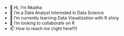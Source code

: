 - 👋 Hi, I’m Nkatha
- 👀 I’m a Data Analyst  interested in Data Science
- 🌱 I’m currently learning Data Visualization with R shiny
- 💞️ I’m looking to collaborate on R 
- 📫 How to reach me (right here!!!)

<!---
Nxatha/Nxatha is a ✨ special ✨ repository because its `README.md` (this file) appears on your GitHub profile.
You can click the Preview link to take a look at your changes.
--->
